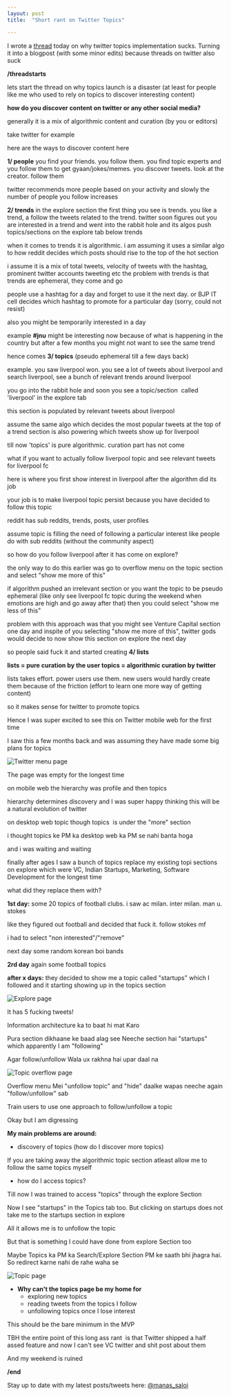 ```yaml
---
layout: post
title:  "Short rant on Twitter Topics"

---
```


I wrote a [thread](https://twitter.com/manas_saloi) today on why twitter topics implementation sucks. Turning it into a blogpost (with some minor edits) because threads on twitter also suck

**/threadstarts**

lets start the thread on why topics launch is a disaster (at least for people like me who used to rely on topics to discover interesting content)

**how do you discover content on twitter or any other social media?**

generally it is a mix of algorithmic content and curation (by you or editors)

take twitter for example

here are the ways to discover content here

**1/ people** you find your friends. you follow them. you find topic experts and you follow them to get gyaan/jokes/memes. you discover tweets. look at the creator. follow them

twitter recommends more people based on your activity and slowly the number of people you follow increases

**2/ trends** in the explore section the first thing you see is trends. you like a trend, a follow the tweets related to the trend. twitter soon figures out you are interested in a trend and went into the rabbit hole and its algos push topics/sections on the explore tab below trends

when it comes to trends it is algorithmic. i am assuming it uses a similar algo to how reddit decides which posts should rise to the top of the hot section

i assume it is a mix of total tweets, velocity of tweets with the hashtag, prominent twitter accounts tweeting etc
the problem with trends is that trends are ephemeral, they come and go

people use a hashtag for a day and forget to use it the next day. or BJP IT cell decides which hashtag to promote for a particular day (sorry, could not resist)

also you might be temporarily interested in a day

example **#jnu** might be interesting now because of what is happening in the country but after a few months you might not want to see the same trend

hence comes **3/ topics** (pseudo ephemeral till a few days back)

example. you saw liverpool won. you see a lot of tweets about liverpool and search liverpool, see a bunch of relevant trends around liverpool

you go into the rabbit hole and soon you see a topic/section  called 'liverpool' in the explore tab

this section is populated by relevant tweets about liverpool

assume the same algo which decides the most popular tweets at the top of a trend section is also powering which tweets show up for liverpool

till now 'topics' is pure algorithmic. curation part has not come

what if you want to actually follow liverpool topic and see relevant tweets for liverpool fc

here is where you first show interest in liverpool after the algorithm did its job

your job is to make liverpool topic persist because you have decided to follow this topic

reddit has sub reddits, trends, posts, user profiles

assume topic is filling the need of following a particular interest like people do with sub reddits (without the community aspect)

so how do you follow liverpool after it has come on explore?

the only way to do this earlier was go to overflow menu on the topic section and select "show me more of this"

if algorithm pushed an irrelevant section or you want the topic to be pseudo ephemeral (like only see liverpool fc topic during the weekend when emotions are high and go away after that) then you could select "show me less of this"

problem with this approach was that you might see Venture Capital section one day and inspite of you selecting "show me more of this", twitter gods would decide to now show this section on explore the next day

so people said fuck it and started creating **4/ lists**

**lists = pure curation by the user
topics = algorithmic curation by twitter**

lists takes effort. power users use them. new users would hardly create them because of the friction (effort to learn one more way of getting content)

so it makes sense for twitter to promote topics

Hence I was super excited to see this on Twitter mobile web for the first time

I saw this a few months back and was assuming they have made some big plans for topics


![Twitter menu page](/assets/img/twittermenu.png)

The page was empty for the longest time

on mobile web the hierarchy was profile and then topics

hierarchy determines discovery and I was super happy thinking this will be a natural evolution of twitter

on desktop web topic though topics  is under the "more" section

i thought topics ke PM ka desktop web ka PM se nahi banta hoga

and i was waiting and waiting

finally after ages I saw a bunch of topics replace my existing topi sections on explore which were VC, Indian Startups, Marketing, Software Development for the longest time

what did they replace them with?

**1st day:** some 20 topics of football clubs. i saw ac milan. inter milan. man u. stokes

like they figured out football and decided that fuck it. follow stokes mf

i had to select "non interested"/"remove"

next day some random korean boi bands

**2rd day** again some football topics

**after x days:** they decided to show me a topic called "startups" which I followed and it starting showing up in the topics section


![Explore page](/assets/img/explorepage.png)

It has 5 fucking tweets!

Information architecture ka to baat hi mat Karo

Pura section dikhaane ke baad alag see
Neeche section hai "startups" which apparently I am "following"

Agar follow/unfollow Wala ux rakhna hai upar daal na

![Topic overflow page](/assets/img/topicoverflow.png)

Overflow menu Mei "unfollow topic" and "hide" daalke wapas neeche again "follow/unfollow" sab

Train users to use one approach to follow/unfollow a topic

Okay but I am digressing

**My main problems are around:**

- discovery of topics (how do I discover more topics)

If you are taking away the algorithmic topic section atleast allow me to follow the same topics myself

- how do I access topics?

Till now I was trained to access "topics" through the explore Section

Now I see "startups" in the Topics tab too. But clicking on startups does not take me to the startups section in explore

All it allows me is to unfollow the topic

But that is something I could have done from explore Section too

Maybe Topics ka PM ka Search/Explore Section PM ke saath bhi jhagra hai. So redirect karne nahi de rahe waha se


![Topic page](/assets/img/topicpage.png)

- **Why can't the topics page be my home for**
  - exploring new topics
  - reading tweets from the topics I follow
  - unfollowing topics once I lose interest

This should be the bare minimum in the MVP

TBH the entire point of this long ass rant  is that Twitter shipped a half assed feature and now I can't see VC twitter and shit post about them

And my weekend is ruined

**/end**


Stay up to date with my latest posts/tweets here: [@manas_saloi](http://twitter.com/manas_saloi)
